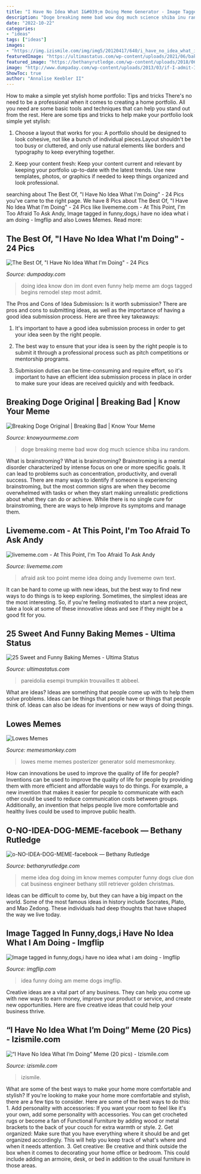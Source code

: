 ```yaml
---
title: "I Have No Idea What I&#039;m Doing Meme Generator - Image Tagged In Funny,dogs,i Have No Idea What I Am Doing"
description: "Doge breaking meme bad wow dog much science shiba inu random"
date: "2022-10-22"
categories:
- "ideas"
tags: ["ideas"]
images:
- "https://img.izismile.com/img/img5/20120417/640/i_have_no_idea_what_im_doing_meme_640_high_14.jpg"
featuredImage: "https://ultimastatus.com/wp-content/uploads/2021/06/baking-dude-memes.jpeg"
featured_image: "https://bethanyrutledge.com/wp-content/uploads/2018/06/o-NO-IDEA-DOG-MEME-facebook.jpg"
image: "http://www.dumpaday.com/wp-content/uploads/2013/03/if-I-admit-I-dont-know-what-Im-doing-will-you-help-me.jpg"
ShowToc: true
author: "Annalise Keebler II"
---
```



How to make a simple yet stylish home portfolio: Tips and tricks
There's no need to be a professional when it comes to creating a home portfolio. All you need are some basic tools and techniques that can help you stand out from the rest. Here are some tips and tricks to help make your portfolio look simple yet stylish:
1. Choose a layout that works for you: A portfolio should be designed to look cohesive, not like a bunch of individual pieces.Layout shouldn't be too busy or cluttered, and only use natural elements like borders and typography to keep everything together.

2. Keep your content fresh: Keep your content current and relevant by keeping your portfolio up-to-date with the latest trends. Use new templates, photos, or graphics if needed to keep things organized and look professional.


	

		
searching about The Best Of, &quot;I Have No Idea What I&#039;m Doing&quot; - 24 Pics you've came to the right page. We have 8 Pics about The Best Of, &quot;I Have No Idea What I&#039;m Doing&quot; - 24 Pics like livememe.com - At This Point, I&#039;m Too Afraid To Ask Andy, Image tagged in funny,dogs,i have no idea what i am doing - Imgflip and also Lowes Memes. Read more:
		
    
## The Best Of, &quot;I Have No Idea What I&#039;m Doing&quot; - 24 Pics

<img loading=lazy src="http://www.dumpaday.com/wp-content/uploads/2013/03/if-I-admit-I-dont-know-what-Im-doing-will-you-help-me.jpg" onerror="this.onerror=null;this.src='https://tse3.mm.bing.net/th?id=OIP.Yf8liVhJ9OvpNIfOUOPv9wHaFj&amp;pid=15.1';" alt="The Best Of, &quot;I Have No Idea What I&#039;m Doing&quot; - 24 Pics">

_Source: dumpaday.com_

>doing idea know don im dont even funny help meme am dogs tagged begins remodel step most admit. 

	

The Pros and Cons of Idea Submission: Is it worth submission?
There are pros and cons to submitting ideas, as well as the importance of having a good idea submission process. Here are three key takeaways:
1. It's important to have a good idea submission process in order to get your idea seen by the right people.

2. The best way to ensure that your idea is seen by the right people is to submit it through a professional process such as pitch competitions or mentorship programs.

3. Submission duties can be time-consuming and require effort, so it's important to have an efficient idea submission process in place in order to make sure your ideas are received quickly and with feedback.

    
## Breaking Doge Original | Breaking Bad | Know Your Meme

<img loading=lazy src="http://i0.kym-cdn.com/photos/images/original/000/689/707/2b3.jpg" onerror="this.onerror=null;this.src='https://tse4.mm.bing.net/th?id=OIP.m0Bhl9OUD0VQ4w5W2a64-gHaEo&amp;pid=15.1';" alt="Breaking Doge Original | Breaking Bad | Know Your Meme">

_Source: knowyourmeme.com_

>doge breaking meme bad wow dog much science shiba inu random. 

	

What is brainstroming?
What is brainstroming? Brainstroming is a mental disorder characterized by intense focus on one or more specific goals. It can lead to problems such as concentration, productivity, and overall success. There are many ways to identify if someone is experiencing brainstroming, but the most common signs are when they become overwhelmed with tasks or when they start making unrealistic predictions about what they can do or achieve. While there is no single cure for brainstroming, there are ways to help improve its symptoms and manage them.

    
## Livememe.com - At This Point, I&#039;m Too Afraid To Ask Andy

<img loading=lazy src="http://e.lvme.me/h0myodd.jpg" onerror="this.onerror=null;this.src='https://tse4.mm.bing.net/th?id=OIP.F_0vPAzsEkBGc7sn2ubxDAHaH8&amp;pid=15.1';" alt="livememe.com - At This Point, I&#039;m Too Afraid To Ask Andy">

_Source: livememe.com_

>afraid ask too point meme idea doing andy livememe own text. 

	

It can be hard to come up with new ideas, but the best way to find new ways to do things is to keep exploring. Sometimes, the simplest ideas are the most interesting. So, if you're feeling motivated to start a new project, take a look at some of these innovative ideas and see if they might be a good fit for you.

    
## 25 Sweet And Funny Baking Memes - Ultima Status

<img loading=lazy src="https://ultimastatus.com/wp-content/uploads/2021/06/baking-dude-memes.jpeg" onerror="this.onerror=null;this.src='https://tse3.mm.bing.net/th?id=OIP.Chw11ci7N1_6-dLsqcaoSQHaHa&amp;pid=15.1';" alt="25 Sweet and Funny Baking Memes - Ultima Status">

_Source: ultimastatus.com_

>pareidolia esempi trumpkin trouvailles tt abbeel. 

	

What are ideas?
Ideas are something that people come up with to help them solve problems. Ideas can be things that people have or things that people think of. Ideas can also be ideas for inventions or new ways of doing things.

    
## Lowes Memes

<img loading=lazy src="https://www.memesmonkey.com/images/memesmonkey/72/72f55acc8b6676cb58c76b170424b115.jpeg" onerror="this.onerror=null;this.src='https://tse4.mm.bing.net/th?id=OIP.T-7i_qKXCqS6J7KDqkJRegHaLt&amp;pid=15.1';" alt="Lowes Memes">

_Source: memesmonkey.com_

>lowes meme memes posterizer generator sold memesmonkey. 

	

How can innovations be used to improve the quality of life for people?
Inventions can be used to improve the quality of life for people by providing them with more efficient and affordable ways to do things. For example, a new invention that makes it easier for people to communicate with each other could be used to reduce communication costs between groups. Additionally, an invention that helps people live more comfortable and healthy lives could be used to improve public health.

    
## O-NO-IDEA-DOG-MEME-facebook — Bethany Rutledge

<img loading=lazy src="https://bethanyrutledge.com/wp-content/uploads/2018/06/o-NO-IDEA-DOG-MEME-facebook.jpg" onerror="this.onerror=null;this.src='https://tse3.mm.bing.net/th?id=OIP.NNY6BceafGI90s6BQ2BtxQHaDt&amp;pid=15.1';" alt="o-NO-IDEA-DOG-MEME-facebook — Bethany Rutledge">

_Source: bethanyrutledge.com_

>meme idea dog doing im know memes computer funny dogs clue don cat business engineer bethany still retriever golden christmas. 

	

Ideas can be difficult to come by, but they can have a big impact on the world. Some of the most famous ideas in history include Socrates, Plato, and Mao Zedong. These individuals had deep thoughts that have shaped the way we live today.

    
## Image Tagged In Funny,dogs,i Have No Idea What I Am Doing - Imgflip

<img loading=lazy src="http://i.imgflip.com/1nj5e.jpg" onerror="this.onerror=null;this.src='https://tse3.mm.bing.net/th?id=OIP.eXaDorIQ1FTTGqxpajCm2gHaFV&amp;pid=15.1';" alt="Image tagged in funny,dogs,i have no idea what i am doing - Imgflip">

_Source: imgflip.com_

>idea funny doing am meme dogs imgflip. 

	

Creative ideas are a vital part of any business. They can help you come up with new ways to earn money, improve your product or service, and create new opportunities. Here are five creative ideas that could help your business thrive.

    
## “I Have No Idea What I’m Doing” Meme (20 Pics) - Izismile.com

<img loading=lazy src="https://img.izismile.com/img/img5/20120417/640/i_have_no_idea_what_im_doing_meme_640_high_14.jpg" onerror="this.onerror=null;this.src='https://tse3.mm.bing.net/th?id=OIP.bIsEUPqLdfk8qrol6WZDQAHaM8&amp;pid=15.1';" alt="“I Have No Idea What I’m Doing” Meme (20 pics) - Izismile.com">

_Source: izismile.com_

>izismile. 

	

What are some of the best ways to make your home more comfortable and stylish?
If you're looking to make your home more comfortable and stylish, there are a few tips to consider. Here are some of the best ways to do this: 1. Add personality with accessories: If you want your room to feel like it's your own, add some personality with accessories. You can get crocheted rugs or become a fan of Functional Furniture by adding wood or metal brackets to the back of your couch for extra warmth or style. 2. Get organized: Make sure that you have everything where it should be and get organized accordingly. This will help you keep track of what's where and when it needs attention. 3. Get creative: Be creative and think outside the box when it comes to decorating your home office or bedroom. This could include adding an armoire, desk, or bed in addition to the usual furniture in those areas. 
